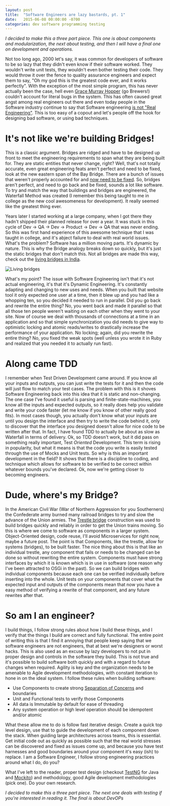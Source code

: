 ```yaml
---
layout: post
title:  "Software Engineers are lazy bastards, pt. 1"
date:   2015-06-08 00:00:00 -0700
categories: dev software programming testing
---
```


*I decided to make this a three part piece. This one is about components and modularization, the next about testing, and then I will have a final one on development and operations.*

Not too long ago, 2000 let's say, it was common for developers of software to be so lazy that they didn't even know if their software worked. They wouldn't write unit tests, they wouldn't even bother testing their code. They would throw it over the fence to quality assurance engineers and expect them to say, "Oh my god this is the greatest code ever, and it works perfectly". With the exception of the most simple program, this has never actually been the case, hell even [Grace Murray Hopper](http://en.wikipedia.org/wiki/Grace_Hopper) (go Brewers!) couldn't account for literal bugs in the system. This has often caused great angst among real engineers out there and even today people in the Software industry continue to say that Software engineering [is not "Real Engineering"](http://elegantcode.com/2011/06/22/why-software-development-will-never-be-engineering/). This is too easy of a copout and let's people off the hook for designing bad software, or using bad techniques.

# It's not like we're building Bridges!

This is a classic argument. Bridges are ridged and have to be designed up front to meet the engineering requirements to span what they are being built for. They are static entities that never change, right? Well, that's not totally accurate, even great engineering feats aren't perfect and need to be fixed, look at the new eastern span of the Bay Bridge. There are a bunch of issues that weren't properly accounted for and [now need to be fixed](http://www.sfgate.com/bayarea/article/Plague-of-problems-puts-Bay-Bridge-seismic-safety-6253577.php). So, bridges aren't perfect, and need to go back and be fixed, sounds a lot like software. To try and match the way that buildings and bridges are engineered, the Waterfall Method was created (I remember this being taught to me in college as the new cool awesomeness for development). It really seemed like the greatest thing ever.

Years later I started working at a large company, when I got there they hadn't shipped their planned release for over a year. It was stuck in this cycle of Dev -> QA -> Dev -> Product -> Dev -> QA that was never ending. So this was first hand experience of this awesome technique that I was taught in college, and it's abject failure to deal with real world issues. What's the problem? Software has a million moving parts. It's dynamic by nature. This is why the Bridge analogy breaks down so quickly, but it's just the static bridges that don't match this. Not all bridges are made this way, check out the [living bridges in India](http://www.grindtv.com/random/exploring-the-living-bridges-of-india/#h7UqtAgwrSothwuX.97).

![Living bridges](http://static.grindtv.com/images/1/00/40/80/06/408006.jpg)

What's my point? The issue with Software Engineering isn't that it's not actual engineering, it's that it's Dynamic Engineering. It's constantly adapting and changing to new uses and needs. When you built that website tool it only expected one user at a time, then it blew up and you had like a whopping ten, so you decided it needed to run in parallel. Did you go back and rewrite the entire thing? No, you went back and made it parallel so that all those ten people weren't waiting on each other when they went to your site. Now of course we deal with thousands of connections at a time in an application and so that simple synchronization you did needs to give way to optimistic locking and atomic reads/writes to drastically increase the performance of your application. No locking; again, did you rewrite the entire thing? No, you fixed the weak spots (well unless you wrote it in Ruby and realized that you needed it to actually run fast).

# Along came TDD

I remember when Test Driven Development came around. If you know all your inputs and outputs, you can just write the tests for it and then the code will just flow to match your test cases. The problem with this is it shoves Software Engineering back into this idea that it is static and non-changing. The one case I've found it useful is parsing and finite-state-machines, you know all the inputs and expected outputs, so it really does help you validate and write your code faster (let me know if you know of other really good fits). In most cases though, you actually don't know what your inputs are until you design the interface and then try to write the code behind it, only to discover that the interface you designed doesn't allow for nice code to be written after that. In fact, I have found TDD to actually be about as slow as Waterfall in terms of delivery. Ok, so TDD doesn't work, but it did pass on something really important, Test *Oriented* Development. This term is rising in popularity, but what it means is that the code you write is easily tested through the use of Mocks and Unit tests. So why is this an important development in the field? It shows that there is a discipline to coding, and technique which allows for software to be verified to be correct within whatever bounds you've declared. Ok, now we're getting closer to becoming engineers.

# Dude, where's my Bridge?

In the American Civil War (War of Northern Aggression for you Southerners) the Confederate army burned many railroad bridges to try and slow the advance of the Union armies. The [Trestle bridge](http://usmrr.blogspot.com/2010/10/haupts-military-bridge-w-trestles.html) construction was used to build bridges quickly and reliably in order to get the Union trains moving. So this is where we come to software as components in a larger system. Object-Oriented design, code reuse, I'll avoid Microservices for right now, maybe a future post. The point is that Components, like the trestle, allow for systems (bridges), to be built faster. The nice thing about this is that like an individual trestle, any component that fails or needs to be changed can be done so without rewriting the entire system. Components must have strong interfaces by which it is known which is in use in software (one reason why I've been attracted to OSGi in the past). So we can build bridges with individual components because each one can be verified individually before inserting into the whole. Unit tests on your components that cover what the expected input and outputs of the components mean that now you have a easy method of verifying a rewrite of that component, and any future rewrites after that.

# So am I an engineer?

I build things, I follow strong rules about how I build these things, and I verify that the things I build are correct and fully functional. The entire point of writing this is that I find it annoying that people keep saying that we software engineers are not engineers, that at best we're designers or worst hacks. This is also used as an excuse by lazy developers to not put in proper design and controls in the software they build. This is not true and it's possible to build software both quickly and with a regard to future changes when required. Agility is key and the organization needs to be amenable to Agile development methodologies, with constant iteration to hone in on the ideal system. I follow these rules when building software:

- Use Components to create strong [Separation of Concerns](http://en.wikipedia.org/wiki/Separation_of_concerns) and boundaries
- Unit and Functional tests to verify those Components
- All data is Immutable by default for ease of threading
- Any system operation or high level operation should be idempotent and/or atomic

What these allow me to do is follow fast iterative design. Create a quick top level design, use that to guide the development of each component down the stack. When guiding large architectures across teams, this is essential. Get initial code out as quickly as possible such that the real world stresses can be discovered and fixed as issues come up, and because you have test harnesses and good boundaries around your component it's easy (ish) to replace. I am a Software Engineer, I follow strong engineering practices around what I do, do you?

What I've left to the reader, proper test design (checkout [TestNG](http://testng.org/doc/index.html) for Java and [Mockito](http://mockito.org/)) and methodology, good Agile development methodologies (pick one). Do your own research.

*I decided to make this a three part piece. The next one deals with testing if you're interested in reading it. The final is about DevOPs*


<script type="text/javascript" src="//www.redditstatic.com/button/button1.js"/>
